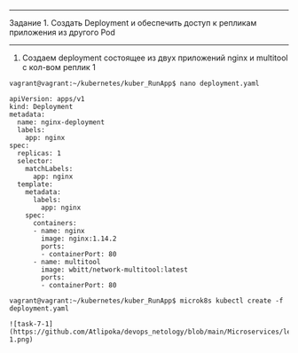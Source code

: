 ***
Задание 1. Создать Deployment и обеспечить доступ к репликам приложения из другого Pod
***
1. Создаем deployment состоящее из двух приложений nginx и multitool c кол-вом реплик 1
```
vagrant@vagrant:~/kubernetes/kuber_RunApp$ nano deployment.yaml

apiVersion: apps/v1
kind: Deployment
metadata:
  name: nginx-deployment
  labels:
    app: nginx
spec:
  replicas: 1
  selector:
    matchLabels:
      app: nginx
  template:
    metadata:
      labels:
        app: nginx
    spec:
      containers:
      - name: nginx
        image: nginx:1.14.2
        ports:
        - containerPort: 80
      - name: multitool
        image: wbitt/network-multitool:latest
        ports:
        - containerPort: 80

vagrant@vagrant:~/kubernetes/kuber_RunApp$ microk8s kubectl create -f deployment.yaml

![task-7-1](https://github.com/Atlipoka/devops_netology/blob/main/Microservices/lecture7-1.png)
```
